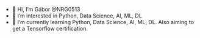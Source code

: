 - 👋 Hi, I’m Gábor @NRG0513
- 👀 I’m interested in Python, Data Science, AI, ML, DL
- 🌱 I’m currently learning Python, Data Science, AI, ML, DL. Also aiming to get a Tensorflow certification.


<!---
NRG0513/NRG0513 is a ✨ special ✨ repository because its `README.md` (this file) appears on your GitHub profile.
You can click the Preview link to take a look at your changes.

- 💞️ I’m looking to collaborate on ...
- 📫 How to reach me ...
--->
